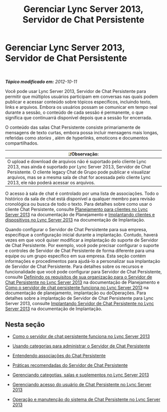 ﻿---
title: Gerenciar Lync Server 2013, Servidor de Chat Persistente
TOCTitle: Gerenciar Lync Server 2013, Servidor de Chat Persistente
ms:assetid: 82befdc6-5d32-45f1-bfd7-aaedffed1ab8
ms:mtpsurl: https://technet.microsoft.com/pt-br/library/Gg398657(v=OCS.15)
ms:contentKeyID: 49307298
ms.date: 05/19/2016
mtps_version: v=OCS.15
ms.translationtype: HT
---

# Gerenciar Lync Server 2013, Servidor de Chat Persistente

 

_**Tópico modificado em:** 2012-10-11_

Você pode usar Lync Server 2013, Servidor de Chat Persistente para permitir que múltiplos usuários participam em conversas nas quais podem publicar e acessar conteúdo sobre tópicos específicos, incluindo texto, links e arquivos. Embora os usuários possam se comunicar em tempo real durante a sessão, o conteúdo de cada sessão é permanente, o que significa que continuarrá disponível depois que a sessão for encerrada.

O conteúdo das salas Chat Persistente consiste primariamente de mensagens de texto curtas, embora possa incluir mensagens mais longas, referidas como *stories* , além de hyperlinks, emoticons e documentos compartilhados.

<table>
<thead>
<tr class="header">
<th><img src="images/Gg425756.note(OCS.15).gif" title="note" alt="note" />Observação:</th>
</tr>
</thead>
<tbody>
<tr class="odd">
<td>O upload e download de arquivos não é suportado pelo cliente Lync 2013, mas ainda é suportado por Lync Server 2013, Servidor de Chat Persistente. O cliente legacy Chat de Grupo pode publicar e visualizar arquivos, mas se a mesma sala de chat for acessada pelo cliente Lync 2013, ele não poderá acessar os arquivos.</td>
</tr>
</tbody>
</table>


O acesso à sala de chat é controlado por uma lista de associações. Todo o histórico da sala de chat está disponível a qualquer membro para revisão cronológica ou busca de todo o texto. Para detalhes sobre como usar o cliente Chat Persistente, consulte [Planejamento para clientes no Lync Server 2013](lync-server-2013-planning-for-clients.md) na documentação de Planejamento e [Implantando clientes e dispositivos no Lync Server 2013](lync-server-2013-deploying-clients-and-devices.md) na documentação de Implantação.

Quando configurar o Servidor de Chat Persistente para sua empresa, especifique a configuração inicial durante a implantação. Contudo, haverá vezes em que você quiser modificar a implantação do suporte de Servidor de Chat Persistente. Por exemplo, você pode precisar configurar o suporte e controles de Servidor de Chat Persistente de forma diferente para uma equipe ou um grupo específico em sua empresa. Esta seção contém informações e procedimentos para ajudá-lo a personalizar sua implantação de Servidor de Chat Persistente. Para detalhes sobre os recursos e funcionalidade que você pode configurar para Servidor de Chat Persistente, consulte [Definindo os requisitos de sua organização para o Servidor de Chat Persistente no Lync Server 2013](lync-server-2013-defining-your-requirements-for-persistent-chat-server.md) na documentação de Planejamento e [Como o servidor de chat persistente funciona no Lync Server 2013](lync-server-2013-how-persistent-chat-server-works.md) na documentação de planejamento, implantação ou doOperações. Para detalhes sobre a implantação de Servidor de Chat Persistente para Lync Server 2013, consulte [Implantando Servidor de Chat Persistente no Lync Server 2013](lync-server-2013-deploying-persistent-chat-server.md) na documentação de Implantação.

## Nesta seção

  - [Como o servidor de chat persistente funciona no Lync Server 2013](lync-server-2013-how-persistent-chat-server-works.md)

  - [Usando categorias para administrar o Servidor de Chat Persistente](using-categories-to-administer-persistent-chat-server.md)

  - [Entendendo associações do Chat Persistente](understanding-persistent-chat-membership.md)

  - [Práticas recomendadas do Servidor de Chat Persistente](persistent-chat-server-best-practices.md)

  - [Gerenciando categotias, salas e suplementos no Lync Server 2013](lync-server-2013-managing-categories-rooms-and-add-ins.md)

  - [Gerenciando acesso do usuário de Chat Persistente no Lync Server 2013](lync-server-2013-managing-persistent-chat-user-access.md)

  - [Operação e manutenção do sistema de Chat Persistente no Lync Server 2013](lync-server-2013-operating-and-maintaining-the-persistent-chat-system.md)

